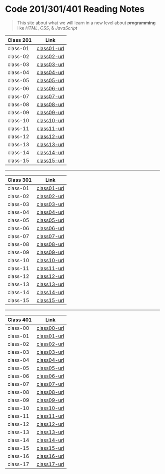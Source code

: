 # Code 201/301/401 Reading Notes

> This site about what we will learn in a new level about **programming** like *HTML*, *CSS*, & *JavaScript* 

| Class 201 | Link |
| --------- | ---- |
| class-01 | [class01-url](https://esraamamoun.github.io/reading-notes/class-01) |
| class-02 | [class02-url](https://esraamamoun.github.io/reading-notes/class-02) |
| class-03 | [class03-url](https://esraamamoun.github.io/reading-notes/class-03) |
| class-04 | [class04-url](https://esraamamoun.github.io/reading-notes/class-04) |
| class-05 | [class05-url](https://esraamamoun.github.io/reading-notes/class-05) |
| class-06 | [class06-url](https://esraamamoun.github.io/reading-notes/class-06) |
| class-07 | [class07-url](https://esraamamoun.github.io/reading-notes/class-07) |
| class-08 | [class08-url](https://esraamamoun.github.io/reading-notes/class-08) |
| class-09 | [class09-url](https://esraamamoun.github.io/reading-notes/class-09) |
| class-10 | [class10-url](https://esraamamoun.github.io/reading-notes/class-10) |
| class-11 | [class11-url](https://esraamamoun.github.io/reading-notes/class-11) |
| class-12 | [class12-url](https://esraamamoun.github.io/reading-notes/class-12) |
| class-13 | [class13-url](https://esraamamoun.github.io/reading-notes/class-13) |
| class-14 | [class14-url](https://esraamamoun.github.io/reading-notes/class-14) |
| class-15 | [class15-url](https://esraamamoun.github.io/reading-notes/class-15) |

---

| Class 301 | Link |
| --------- | ---- |
| class-01 | [class01-url](https://esraamamoun.github.io/reading-notes/class-301-01) |
| class-02 | [class02-url](https://esraamamoun.github.io/reading-notes/class-301-02) |
| class-03 | [class03-url](https://esraamamoun.github.io/reading-notes/class-301-03) |
| class-04 | [class04-url](https://esraamamoun.github.io/reading-notes/class-301-04) |
| class-05 | [class05-url](https://esraamamoun.github.io/reading-notes/class-301-05) |
| class-06 | [class06-url](https://esraamamoun.github.io/reading-notes/class-301-06) |
| class-07 | [class07-url](https://esraamamoun.github.io/reading-notes/class-301-07) |
| class-08 | [class08-url](https://esraamamoun.github.io/reading-notes/class-301-08) |
| class-09 | [class09-url](https://esraamamoun.github.io/reading-notes/class-301-09) |
| class-10 | [class10-url](https://esraamamoun.github.io/reading-notes/class-301-10) |
| class-11 | [class11-url](https://esraamamoun.github.io/reading-notes/class-301-11) |
| class-12 | [class12-url](https://esraamamoun.github.io/reading-notes/class-301-12) |
| class-13 | [class13-url](https://esraamamoun.github.io/reading-notes/class-301-13) |
| class-14 | [class14-url](https://esraamamoun.github.io/reading-notes/class-301-14) |
| class-15 | [class15-url](https://esraamamoun.github.io/reading-notes/class-301-15) |

---

| Class 401 | Link |
| --------- | ---- |
| class-00 | [class00-url](https://esraamamoun.github.io/reading-notes/class-401-00) |
| class-01 | [class01-url](https://esraamamoun.github.io/reading-notes/class-401-01) |
| class-02 | [class02-url](https://esraamamoun.github.io/reading-notes/class-401-02) |
| class-03 | [class03-url](https://esraamamoun.github.io/reading-notes/class-401-03) |
| class-04 | [class04-url](https://esraamamoun.github.io/reading-notes/class-401-04) |
| class-05 | [class05-url](https://esraamamoun.github.io/reading-notes/class-401-05) |
| class-06 | [class06-url](https://esraamamoun.github.io/reading-notes/class-401-06) |
| class-07 | [class07-url](https://esraamamoun.github.io/reading-notes/class-401-07) |
| class-08 | [class08-url](https://esraamamoun.github.io/reading-notes/class-401-08) |
| class-09 | [class09-url](https://esraamamoun.github.io/reading-notes/class-401-09) |
| class-10 | [class10-url](https://esraamamoun.github.io/reading-notes/class-401-10) |
| class-11 | [class11-url](https://esraamamoun.github.io/reading-notes/class-401-11) |
| class-12 | [class12-url](https://esraamamoun.github.io/reading-notes/class-401-12) |
| class-13 | [class13-url](https://esraamamoun.github.io/reading-notes/class-401-13) |
| class-14 | [class14-url](https://esraamamoun.github.io/reading-notes/class-401-14) |
| class-15 | [class15-url](https://esraamamoun.github.io/reading-notes/class-401-15) |
| class-16 | [class16-url](https://esraamamoun.github.io/reading-notes/class-401-16) |
| class-17 | [class17-url](https://esraamamoun.github.io/reading-notes/class-401-17) |
